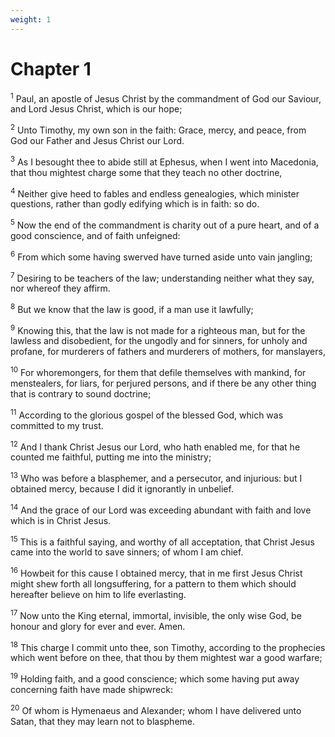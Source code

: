 ```yaml
---
weight: 1
---
```


# Chapter 1

<sup>1</sup> Paul, an apostle of Jesus Christ by the commandment of God our Saviour, and Lord Jesus Christ, which is our hope; 

<sup>2</sup> Unto Timothy, my own son in the faith: Grace, mercy, and peace, from God our Father and Jesus Christ our Lord. 

<sup>3</sup> As I besought thee to abide still at Ephesus, when I went into Macedonia, that thou mightest charge some that they teach no other doctrine, 

<sup>4</sup> Neither give heed to fables and endless genealogies, which minister questions, rather than godly edifying which is in faith: so do. 

<sup>5</sup> Now the end of the commandment is charity out of a pure heart, and of a good conscience, and of faith unfeigned: 

<sup>6</sup> From which some having swerved have turned aside unto vain jangling; 

<sup>7</sup> Desiring to be teachers of the law; understanding neither what they say, nor whereof they affirm. 

<sup>8</sup> But we know that the law is good, if a man use it lawfully; 

<sup>9</sup> Knowing this, that the law is not made for a righteous man, but for the lawless and disobedient, for the ungodly and for sinners, for unholy and profane, for murderers of fathers and murderers of mothers, for manslayers, 

<sup>10</sup> For whoremongers, for them that defile themselves with mankind, for menstealers, for liars, for perjured persons, and if there be any other thing that is contrary to sound doctrine; 

<sup>11</sup> According to the glorious gospel of the blessed God, which was committed to my trust. 

<sup>12</sup> And I thank Christ Jesus our Lord, who hath enabled me, for that he counted me faithful, putting me into the ministry; 

<sup>13</sup> Who was before a blasphemer, and a persecutor, and injurious: but I obtained mercy, because I did it ignorantly in unbelief. 

<sup>14</sup> And the grace of our Lord was exceeding abundant with faith and love which is in Christ Jesus. 

<sup>15</sup> This is a faithful saying, and worthy of all acceptation, that Christ Jesus came into the world to save sinners; of whom I am chief. 

<sup>16</sup> Howbeit for this cause I obtained mercy, that in me first Jesus Christ might shew forth all longsuffering, for a pattern to them which should hereafter believe on him to life everlasting. 

<sup>17</sup> Now unto the King eternal, immortal, invisible, the only wise God, be honour and glory for ever and ever. Amen. 

<sup>18</sup> This charge I commit unto thee, son Timothy, according to the prophecies which went before on thee, that thou by them mightest war a good warfare; 

<sup>19</sup> Holding faith, and a good conscience; which some having put away concerning faith have made shipwreck: 

<sup>20</sup> Of whom is Hymenaeus and Alexander; whom I have delivered unto Satan, that they may learn not to blaspheme. 


